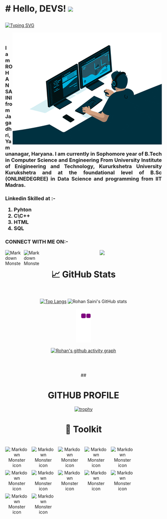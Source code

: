 
<h1><p align = "centre"># Hello, DEVS! <img src="https://raw.githubusercontent.com/MartinHeinz/MartinHeinz/master/wave.gif" width="40px"> </p></h1>


[![Typing SVG](https://readme-typing-svg.herokuapp.com?font=Segoe+Print&color=2EA8EC&size=110&center=true&vCenter=true&width=1700&height=400&lines=Hello+I'm+Rohan+Saini;Python+Developer;Web-Developer;Data-Science+Enthusiastic)](https://git.io/typing-svg)


<img align="right" alt="GIF" src="https://github.com/sailendrachettri/sailendrachettri/blob/main/dev.gif?raw=true" min-width="500" min-height="320" />
<br>
<h3><p align = "justify"> I am ROHAN SAINI from Jagadhri, Yamunanagar, Haryana. I am currently in Sophomore year of B.Tech in Computer Science and Engineering From University Institute of Enigineering and Technology, Kururkshetra University Kurukshetra and at the foundational level of B.Sc (ONLINEDEGREE) in Data Science and programming from IIT Madras.</p></h3>


<h3>
Linkedin Skilled at :- 
<ol>
<li>Pyhton</li>
<li>C\C++</li>
<li>HTML</li>
<li>SQL</li>
</ol>
</h3>

<h3> CONNECT WITH ME ON:- </h3>
<a href="https://www.linkedin.com/in/rohan-saini-22b461201/">
<img src="https://cdn-icons-png.flaticon.com/512/174/174857.png" height = 50 width = 50
     alt="Markdown Monster icon"
     style="float: left; margin-right: 10px;" />
</a>
<a href="https://www.hackerrank.com/rohansaini886?hr_r=1/">
<img src="https://encrypted-tbn0.gstatic.com/images?q=tbn:ANd9GcScmz3mtPUDfWEeOxWU5vbDNOj3xM2L7PxzcA&usqp=CAU" height = 50 width = 50
     alt="Markdown Monster icon"
     style="float: left; margin-right: 10px;" />
</a>

<div align="center">

     
![](https://komarev.com/ghpvc/?username=rohansaini886&color=10ffff)     
     
     
## <h1> &#x1f4c8; GitHub Stats </h1>

<br>

[![Top Langs](https://github-readme-stats.vercel.app/api/top-langs/?username=rohansaini886&theme=highcontrast)](https://github.com/rohansaini886)
![Rohan Saini's GitHub stats](https://github-readme-stats.vercel.app/api?username=rohansaini886&show_icons=true&title_color=4810ff&text_color=10ffff&icon_color=8714e6&border_color=3cff00&bg_color=000000&hide_border=true)

<img src= "https://raw.githubusercontent.com/rohansaini886/rohansaini886/output/github-contribution-grid-snake.gif">

[![Rohan's github activity graph](https://activity-graph.herokuapp.com/graph?username=rohansaini886&bg_color=000000&color=10ffff&line=4810ff&point=38f000&area=true&hide_border=true)](https://github.com/ashutosh00710/github-readme-activity-graph)



<br>
<br>
     
##<h1> GITHUB PROFILE</h1>
     
[![trophy](https://github-profile-trophy.vercel.app/?username=rohansaini886&theme=monokai)](https://github.com/ryo-ma/github-profile-trophy)


<!---
## <h1> Feeding python 🐍 my commits so I've to commit more daily 😅 </h1>

<br>
<img src= "https://raw.githubusercontent.com/rohansaini886/rohansaini886/output/github-contribution-grid-snake.gif" >
<br>
--->

<!---
## <h1> Passionate 🤓 Gallery </h1>

 
<img src="https://octodex.github.com/images/pythocat.png" height = 400 width = 400
     alt="Markdown Monster icon"
     style="float: left; margin-left: 10px;" />
<img src="https://octodex.github.com/images/privateinvestocat.jpg" height = 400 width = 400
     alt="Markdown Monster icon"
     style="float: left; margin-right: 10px;" />

    

<br>
<br>

--->


## <h1> 🧰 Toolkit  <h1>

<img src="https://upload.wikimedia.org/wikipedia/commons/thumb/c/c3/Python-logo-notext.svg/1200px-Python-logo-notext.svg.png" height = 75 width = 75
     alt="Markdown Monster icon"
     style="float: left; margin-right: 10px;" />
<img src="https://pbs.twimg.com/profile_images/1410632439370641409/Pt-7RucE_400x400.jpg" height = 75 width = 75
     alt="Markdown Monster icon"
     style="float: left; margin-right: 10px;" />
<img src = "https://upload.wikimedia.org/wikipedia/commons/thumb/1/18/C_Programming_Language.svg/1200px-C_Programming_Language.svg.png" height = 75 width = 75
     alt="Markdown Monster icon"
     style="float: left; margin-right: 10px;" />
<img src="https://upload.wikimedia.org/wikipedia/commons/1/18/ISO_C%2B%2B_Logo.svg" height = 75 width = 75
     alt="Markdown Monster icon"
     style="float: left; margin-right: 10px;" />
<img src="https://upload.wikimedia.org/wikipedia/commons/thumb/6/61/HTML5_logo_and_wordmark.svg/1200px-HTML5_logo_and_wordmark.svg.png" height = 75 width = 75
     alt="Markdown Monster icon"
     style="float: left; margin-right: 10px;" />
<img src="https://cdn.pixabay.com/photo/2017/08/05/11/16/logo-2582747_1280.png" height = 75 width = 75
     alt="Markdown Monster icon"
     style="float: left; margin-right: 10px;" />
<img src="https://d1.awsstatic.com/asset-repository/products/amazon-rds/1024px-MySQL.ff87215b43fd7292af172e2a5d9b844217262571.png" height = 75 width = 75
     alt="Markdown Monster icon"
     style="float: left; margin-right: 10px;" />
<img src="https://camo.githubusercontent.com/bec2c92468d081617cb3145a8f3d8103e268bca400f6169c3a68dc66e05c971e/68747470733a2f2f76352e676574626f6f7473747261702e636f6d2f646f63732f352e302f6173736574732f6272616e642f626f6f7473747261702d6c6f676f2d736861646f772e706e67" height = 75 width = 75
     alt="Markdown Monster icon"
     style="float: left; margin-right: 10px;" />
<img src="https://cdn.freebiesupply.com/logos/thumbs/2x/flask-logo.png" height = 75 width = 75
     alt="Markdown Monster icon"
     style="float: left; margin-right: 10px;" />
<img src="https://files.realpython.com/media/django-pony.c61d43c33ab3.png" height = 75 width = 75
     alt="Markdown Monster icon"
     style="float: left; margin-right: 10px;" />
<img src="https://www.clipartmax.com/png/middle/476-4762219_microsoft-excel-icon-free-download-png-and-vector-spreadsheet-powerpoint-logo-png.png" height = 75 width = 75
     alt="Markdown Monster icon"
     style="float: left; margin-right: 10px;" />
<img src="https://upload.wikimedia.org/wikipedia/commons/thumb/8/84/Matplotlib_icon.svg/1024px-Matplotlib_icon.svg.png" height = 75 width = 75
     alt="Markdown Monster icon"
     style="float: left; margin-right: 10px;" />


